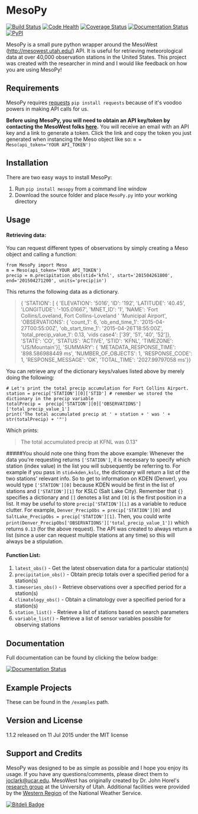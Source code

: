 # MesoPy
[![Build Status](https://travis-ci.org/mesowx/MesoPy.svg?branch=master)](https://travis-ci.org/mesowx/MesoPy)
[![Code Health](https://landscape.io/github/mesowx/MesoPy/master/landscape.svg?style=flat)](https://landscape.io/github/mesowx/MesoPy/master)
[![Coverage Status](https://coveralls.io/repos/jclark754/MesoPy/badge.svg?branch=master)](https://coveralls.io/r/jclark754/MesoPy?branch=master)
[![Documentation Status](https://readthedocs.org/projects/mesopy/badge/?version=latest)](http://mesopy.readthedocs.org/en/latest/)
[![PyPI](https://img.shields.io/pypi/dm/MesoPy.svg)](https://pypi.python.org/pypi/MesoPy)

MesoPy is a small pure python wrapper around the MesoWest (http://mesowest.utah.edu/) API. It is useful for retrieving meteorological data at over 40,000 observation stations in the United States. This project was created with the researcher in mind and I would like feedback on how you are using MesoPy!

## Requirements
MesoPy requires [requests] `pip install requests` because of it's voodoo powers in making API calls for us. 

**Before using MesoPy, you will need to obtain an API key/token by contacting the MesoWest folks [here].** You will receive an email with an API key and a link to generate a token. Click the link and copy the token you just generated when instancing the Meso object like so: `m = Meso(api_token='YOUR API_TOKEN')`


## Installation
There are two easy ways to install MesoPy:

1. Run  `pip install mesopy` from a command line window
2. Download the source folder and place `MesoPy.py` into your working directory

## Usage
#### Retrieving data:
You can request different types of observations by simply creating a Meso object and calling a function:

```
from MesoPy import Meso
m = Meso(api_token='YOUR API_TOKEN')
precip = m.precipitation_obs(stid='kfnl', start='201504261800', end='201504271200', units='precip|in')
```

This returns the following data as a dictionary.

  > { 'STATION': [ { 'ELEVATION': '5016',
  >                         'ID': '192',
  >                   'LATITUDE': '40.45',
  >                  'LONGITUDE': '-105.01667',
  >                    'MNET_ID': '1',
  >                       'NAME': 'Fort Collins/Loveland, Fort Collins-Loveland '
  >                               'Municipal Airport',
  >               'OBSERVATIONS': { 'count_1': 6,
  >                           'ob_end_time_1': '2015-04-27T00:55:00Z',
  >                         'ob_start_time_1': '2015-04-26T18:55:00Z',
  >                    'total_precip_value_1': 0.13,
  >                              'vids case4': ['39', '51', '40', '52']},
  >                      'STATE': 'CO',
  >                     'STATUS': 'ACTIVE',
  >                       'STID': 'KFNL',
  >                   'TIMEZONE': 'US/Mountain'}],
  >  'SUMMARY': { 'METADATA_RESPONSE_TIME': '898.586988449 ms',
  >                    'NUMBER_OF_OBJECTS': 1,
  >                        'RESPONSE_CODE': 1,
  >                     'RESPONSE_MESSAGE': 'OK',
  >                           'TOTAL_TIME': '2027.99797058 ms'}}

You can retrieve any of the dictionary keys/values listed above by merely doing the following:

```
# Let's print the total precip accumulation for Fort Collins Airport.
station = precip['STATION'][0]['STID'] # remember we stored the dictionary in the precip variable
totalPrecip =  precip['STATION'][0]['OBSERVATIONS']['total_precip_value_1'] 
print('The total accumulated precip at ' + station + ' was ' + str(totalPrecip) + '"')
```
Which prints:

> The total accumulated precip at KFNL was 0.13"

#####You should note one thing from the above example: 
Whenever the data you're requesting returns `['STATION']`, it is necessary to specify which station (index value) in the list you will subsequently be referring to. For example if you pass in `stid=kden,kslc`, the dictionary will return a list of the two stations' relevant info. So to get to information on KDEN (Denver), you would type `['STATION'][0]` because KDEN would be first in the list of stations and `['STATION'][1]` for KSLC (Salt Lake City). Remember that `{}` specifies a dictionary and `[]` denotes a list and `[0]` is the first position in a list. It may be useful to store `precip['STATION'][i]` as a variable to reduce clutter. For example, `Denver_PrecipObs = precip['STATION'][0]`  and `SaltLake_PrecipObs = precip['STATION'][1]`. Then, you could write `print(Denver_PrecipObs['OBSERVATIONS']['total_precip_value_1'])` which returns `0.13` (for the above request). The API was created to always return a list (since a user can request multiple stations at any time) so this will always be a stipulation. 

#### Function List:
1. `latest_obs()` -  Get the latest observation data for a particular station(s)
2. `precipitation_obs()` - Obtain precip totals over a specified period for a station(s)
3. `timeseries_obs()` - Retrieve observations over a specified period for a station(s)
4. `climatology_obs()` - Obtain a climatology over a specified period for a station(s)
5. `station_list()` - Retrieve a list of stations based on search parameters
6. `variable_list()` - Retrieve a list of sensor variables possible for observing stations 

## Documentation
Full documentation can be found by clicking the below badge:

[![Documentation Status](https://readthedocs.org/projects/mesopy/badge/?version=latest)](http://mesopy.readthedocs.org/en/latest/)

## Example Projects 
These can be found in the `/examples` path.

## Version and License
1.1.2 released on 11 Jul 2015 under the MIT license

## Support and Credits
MesoPy was designed to be as simple as possible and I hope you enjoy its usage. If you have any questions/comments, please direct them to [joclark@ucar.edu]. MesoWest has originally created by Dr. John Horel's [research group] at the University of Utah. Additional facilities were provided by the [Western Region] of the National Weather Service. 

[requests]:https://pypi.python.org/pypi/requests/
[here]: http://mesowest.org/api/signup/
[joclark@ucar.edu]: mailto:joclark@ucar.edu
[research group]: http://meso1.chpc.utah.edu/mesowest_overview/
[Western Region]: http://www.wrh.noaa.gov/


[![Bitdeli Badge](https://d2weczhvl823v0.cloudfront.net/jclark754/mesopy/trend.png)](https://bitdeli.com/free "Bitdeli Badge")

